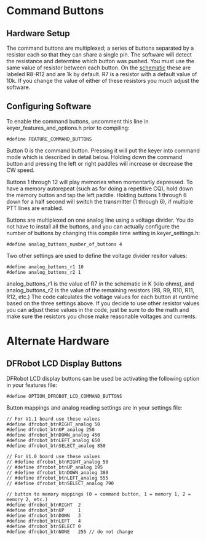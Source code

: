 # Command Buttons
## Hardware Setup
The command buttons are multiplexed; a series of buttons separated by a resistor each so that they can share a single pin. The software will detect the resistance and determine which button was pushed. You must use the same value of resistor between each button. On the [schematic](https://github.com/k3ng/k3ng_cw_keyer/wiki/Build:-Schematic) these are labeled R8-R12 and are 1k by default. R7 is a resistor with a default value of 10k. If you change the value of either of these resistors you much adjust the software.

## Configuring Software
To enable the command buttons, uncomment this line in keyer_features_and_options.h prior to compiling:

    #define FEATURE_COMMAND_BUTTONS

Button 0 is the command button.  Pressing it will put the keyer into command mode which is described in detail below.  Holding down the command button and pressing the left or right paddles will increase or decrease the CW speed.

Buttons 1 through 12 will play memories when momentarily depressed.  To have a memory autorepeat (such as for doing a repetitive CQ), hold down the memory button and tap the left paddle.  Holding buttons 1 through 6 down for a half second will switch the transmitter (1 through 6), if multiple PTT lines are enabled.

Buttons are multiplexed on one analog line using a voltage divider.  You do not have to install all the buttons, and you can actually configure the number of buttons by changing this compile time setting in keyer_settings.h:

    #define analog_buttons_number_of_buttons 4

Two other settings are used to define the voltage divider resitor values:

    #define analog_buttons_r1 10
    #define analog_buttons_r2 1

analog_buttons_r1 is the value of R7 in the schematic in K (kilo ohms), and analog_buttons_r2 is the value of the remaining resistors (R8, R9, R10, R11, R12, etc.) The code calculates the voltage values for each button at runtime based on the three settings above.  If you decide to use other resistor values you can adjust these values in the code, just be sure to do the math and make sure the resistors you chose make reasonable voltages and currents.

# Alternate Hardware

## DFRobot LCD Display Buttons

DFRobot LCD display buttons can be used be activating the following option in your features file:

    #define OPTION_DFROBOT_LCD_COMMAND_BUTTONS

Button mappings and analog reading settings are in your settings file:

    // For V1.1 board use these values
    #define dfrobot_btnRIGHT_analog 50
    #define dfrobot_btnUP_analog 250
    #define dfrobot_btnDOWN_analog 450
    #define dfrobot_btnLEFT_analog 650
    #define dfrobot_btnSELECT_analog 850  
    
    // For V1.0 board use these values
    // #define dfrobot_btnRIGHT_analog 50
    // #define dfrobot_btnUP_analog 195
    // #define dfrobot_btnDOWN_analog 380
    // #define dfrobot_btnLEFT_analog 555
    // #define dfrobot_btnSELECT_analog 790  
  
    // button to memory mappings (0 = command button, 1 = memory 1, 2 = memory 2, etc.)
    #define dfrobot_btnRIGHT  2
    #define dfrobot_btnUP     1
    #define dfrobot_btnDOWN   3
    #define dfrobot_btnLEFT   4
    #define dfrobot_btnSELECT 0
    #define dfrobot_btnNONE   255 // do not change